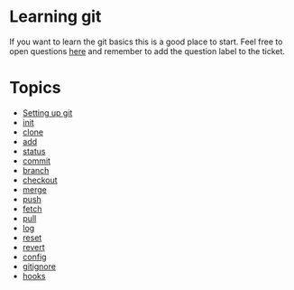 # Learning git

If you want to learn the git basics this is a good place to start.
Feel free to open questions [here](https://github.com/richistron/learning-git/issues/new)
and remember to add the question label to the ticket.

# Topics

* [Setting up git](docs/setup.md)
* [init](docs/init.md)
* [clone](docs/clone.md)
* [add](docs/add.md)
* [status](docs/status.md)
* [commit](docs/commit.md)
* [branch](docs/branch.md)
* [checkout](docs/checkout.md)
* [merge](docs/merge.md)
* [push](docs/push.md)
* [fetch](docs/fetch.md)
* [pull](docs/pull.md)
* [log](docs/log.md)
* [reset](docs/reset.md)
* [revert](docs/revert.md)
* [config](docs/config.md)
* [gitignore](docs/gitignore.md)
* [hooks](docs/hooks.md)
